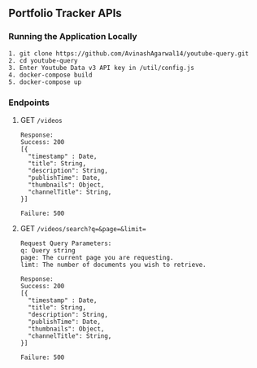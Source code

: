 ## Portfolio Tracker APIs

### Running the Application Locally
```
1. git clone https://github.com/AvinashAgarwal14/youtube-query.git
2. cd youtube-query
3. Enter Youtube Data v3 API key in /util/config.js
4. docker-compose build
5. docker-compose up
```

### Endpoints

1. GET `/videos`

   ```
   Response:  
   Success: 200  
   [{  
     "timestamp" : Date,  
     "title": String,  
     "description": String,   
     "publishTime": Date,  
     "thumbnails": Object,
     "channelTitle": String,
   }]

   Failure: 500  
   ```

2. GET `/videos/search?q=&page=&limit=`

   ```
   Request Query Parameters:
   q: Query string
   page: The current page you are requesting. 
   limt: The number of documents you wish to retrieve.

   Response:  
   Success: 200  
   [{  
     "timestamp" : Date,  
     "title": String,  
     "description": String,   
     "publishTime": Date,  
     "thumbnails": Object,
     "channelTitle": String,
   }]

   Failure: 500  
   ```